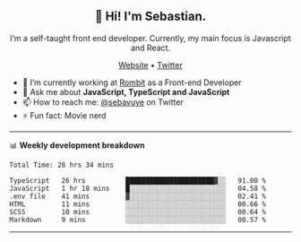 <h2 align="center">👋 Hi! I'm Sebastian.</h2>
<p align="center">I’m a self-taught front end developer. Currently, my main focus is Javascript and React.</p>
<p align="center">
  <a href="https://sebastianvuye.be">Website</a> •
  <a href="https://twitter.com/sebavuye">Twitter</a>
</p>


- 🔭 I’m currently working at [Rombit](https://rombit.com/) as a Front-end Developer
- 💬 Ask me about **JavaScript, TypeScript and JavaScript**
- 📫 How to reach me: [@sebavuye](https://twitter.com/sebavuye) on Twitter
- ⚡ Fun fact: Movie nerd

-------

📊 **Weekly development breakdown**

<!--START_SECTION:waka-->

```text
Total Time: 28 hrs 34 mins

TypeScript   26 hrs          ██████████████████████▓░░   91.00 %
JavaScript   1 hr 18 mins    █░░░░░░░░░░░░░░░░░░░░░░░░   04.58 %
.env file    41 mins         ▓░░░░░░░░░░░░░░░░░░░░░░░░   02.41 %
HTML         11 mins         ░░░░░░░░░░░░░░░░░░░░░░░░░   00.66 %
SCSS         10 mins         ░░░░░░░░░░░░░░░░░░░░░░░░░   00.64 %
Markdown     9 mins          ░░░░░░░░░░░░░░░░░░░░░░░░░   00.57 %
```

<!--END_SECTION:waka-->
-------
